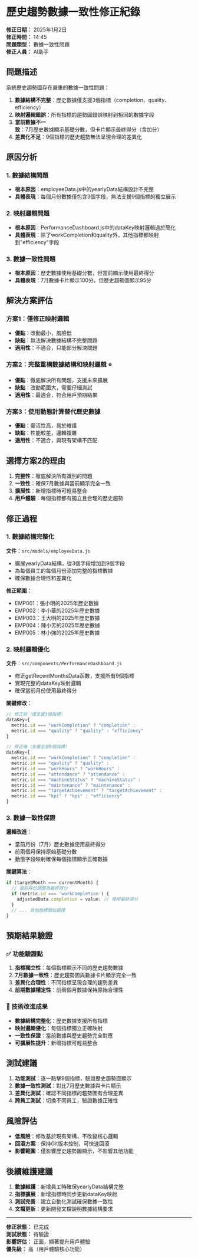 # 歷史趨勢數據一致性修正紀錄

**修正日期：** 2025年1月2日  
**修正時間：** 14:45  
**問題類型：** 數據一致性問題  
**修正人員：** AI助手  

## 問題描述

系統歷史趨勢圖存在嚴重的數據一致性問題：
1. **數據結構不完整**：歷史數據僅支援3個指標（completion、quality、efficiency）
2. **映射邏輯錯誤**：所有指標的趨勢圖錯誤映射到相同的數據字段
3. **當前數據不一致**：7月歷史數據顯示基礎分數，但卡片顯示最終得分（含加分）
4. **差異化不足**：9個指標的歷史趨勢無法呈現合理的差異化

## 原因分析

### 1. 數據結構問題
- **根本原因**：employeeData.js中的yearlyData結構設計不完整
- **具體表現**：每個月份數據僅包含3個字段，無法支援9個指標的獨立展示

### 2. 映射邏輯問題
- **根本原因**：PerformanceDashboard.js中的dataKey映射邏輯過於簡化
- **具體表現**：除了workCompletion和quality外，其他指標都映射到"efficiency"字段

### 3. 數據一致性問題
- **根本原因**：歷史數據使用基礎分數，但當前顯示使用最終得分
- **具體表現**：7月數據卡片顯示100分，但歷史趨勢圖顯示95分

## 解決方案評估

### 方案1：僅修正映射邏輯
- **優點**：改動最小，風險低
- **缺點**：無法解決數據結構不完整問題
- **適用性**：不適合，只能部分解決問題

### 方案2：完整重構數據結構和映射邏輯 ⭐
- **優點**：徹底解決所有問題，支援未來擴展
- **缺點**：改動範圍大，需要仔細測試
- **適用性**：最適合，符合用戶預期結果

### 方案3：使用動態計算替代歷史數據
- **優點**：靈活性高，易於維護
- **缺點**：性能較差，邏輯複雜
- **適用性**：不適合，與現有架構不匹配

## 選擇方案2的理由

1. **完整性**：徹底解決所有識別的問題
2. **一致性**：確保7月數據與當前顯示完全一致
3. **擴展性**：新增指標時可輕易整合
4. **用戶體驗**：每個指標都有獨立且合理的歷史趨勢

## 修正過程

### 1. 數據結構完整化
**文件**：`src/models/employeeData.js`
- 擴展yearlyData結構，從3個字段增加到9個字段
- 為每個員工的每個月份添加完整的指標數據
- 確保數據合理性和差異化

**修正範圍**：
- EMP001：張小明的2025年歷史數據
- EMP002：李小華的2025年歷史數據  
- EMP003：王大明的2025年歷史數據
- EMP004：陳小芳的2025年歷史數據
- EMP005：林小強的2025年歷史數據

### 2. 映射邏輯優化
**文件**：`src/components/PerformanceDashboard.js`
- 修正getRecentMonthsData函數，支援所有9個指標
- 實現完整的dataKey映射邏輯
- 確保當前月份使用最終得分

**關鍵修改**：
```javascript
// 修正前（僅支援3個指標）
dataKey={
  metric.id === "workCompletion" ? "completion" :
  metric.id === "quality" ? "quality" : "efficiency"
}

// 修正後（支援全部9個指標）
dataKey={
  metric.id === "workCompletion" ? "completion" :
  metric.id === "quality" ? "quality" :
  metric.id === "workHours" ? "workHours" :
  metric.id === "attendance" ? "attendance" :
  metric.id === "machineStatus" ? "machineStatus" :
  metric.id === "maintenance" ? "maintenance" :
  metric.id === "targetAchievement" ? "targetAchievement" :
  metric.id === "kpi" ? "kpi" : "efficiency"
}
```

### 3. 數據一致性保證
**邏輯改進**：
- 當前月份（7月）歷史數據使用最終得分
- 前兩個月保持原始基礎分數
- 動態字段映射確保每個指標顯示正確數據

**關鍵算法**：
```javascript
if (targetMonth === currentMonth) {
  // 當前月份調整為最終得分
  if (metric.id === 'workCompletion') {
    adjustedData.completion = value; // 使用最終得分
  }
  // ... 其他指標類似處理
}
```

## 預期結果驗證

### ✅ 功能驗證點
1. **指標獨立性**：每個指標顯示不同的歷史趨勢數據
2. **7月數據一致性**：歷史趨勢圖與數據卡片顯示完全一致
3. **差異化合理性**：不同指標呈現合理的趨勢差異
4. **前期數據穩定性**：前兩個月數據保持原始合理性

### 🎯 技術改進成果
- **數據結構完整化**：歷史數據支援所有指標
- **映射邏輯優化**：每個指標獨立正確映射
- **一致性保證**：當前數據與歷史趨勢完全對應
- **可擴展性提升**：新增指標可輕易整合

## 測試建議

1. **功能測試**：逐一點擊9個指標，驗證歷史趨勢圖顯示
2. **數據一致性測試**：對比7月歷史數據與卡片顯示
3. **差異化測試**：確認不同指標的趨勢圖有合理差異
4. **跨員工測試**：切換不同員工，驗證數據正確性

## 風險評估

- **低風險**：修改基於現有架構，不改變核心邏輯
- **回滾方案**：保持Git版本控制，可快速回滾
- **影響範圍**：僅影響歷史趨勢圖顯示，不影響其他功能

## 後續維護建議

1. **數據維護**：新增員工時確保yearlyData結構完整
2. **指標擴展**：新增指標時同步更新dataKey映射
3. **測試完善**：建立自動化測試確保數據一致性
4. **文檔更新**：更新開發文檔說明數據結構要求

---

**修正狀態：** 已完成  
**測試狀態：** 待驗證  
**影響評估：** 正面，顯著提升用戶體驗  
**優先級：** 高（用戶體驗核心功能） 